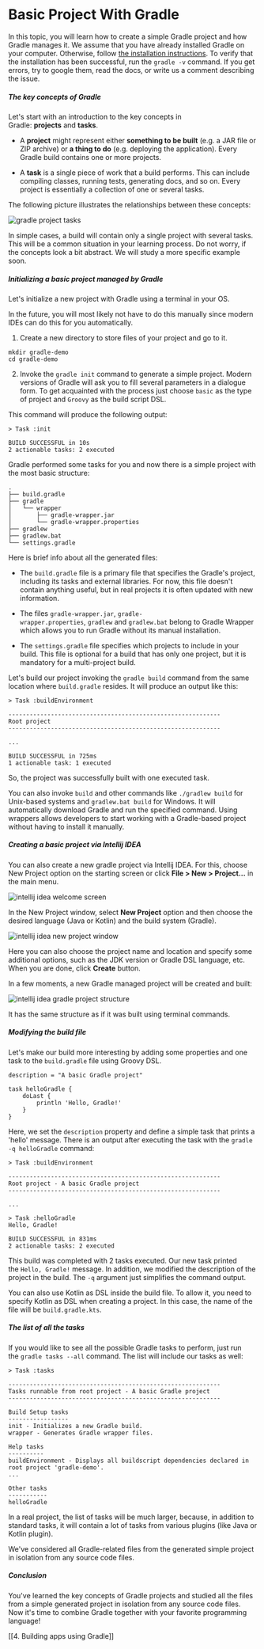 # Basic Project With Gradle
In this topic, you will learn how to create a simple Gradle project and how Gradle manages it. We assume that you have already installed Gradle on your computer. Otherwise, follow [the installation instructions](https://gradle.org/install/). To verify that the installation has been successful, run the `gradle -v` command. If you get errors, try to google them, read the docs, or write us a comment describing the issue.

##### The key concepts of Gradle

Let's start with an introduction to the key concepts in Gradle: **projects** and **tasks**.

- A **project** might represent either **something to be built** (e.g. a JAR file or ZIP archive) or **a thing to do** (e.g. deploying the application). Every Gradle build contains one or more projects.
    
- A **task** is a single piece of work that a build performs. This can include compiling classes, running tests, generating docs, and so on. Every project is essentially a collection of one or several tasks.
    

The following picture illustrates the relationships between these concepts:

![gradle project tasks](https://ucarecdn.com/2ad089d5-37be-4d25-af1e-b26138a4af76/)

In simple cases, a build will contain only a single project with several tasks. This will be a common situation in your learning process. Do not worry, if the concepts look a bit abstract. We will study a more specific example soon.

##### Initializing a basic project managed by Gradle

Let's initialize a new project with Gradle using a terminal in your OS.

In the future, you will most likely not have to do this manually since modern IDEs can do this for you automatically.

1. Create a new directory to store files of your project and go to it.

```
mkdir gradle-demo
cd gradle-demo
```

2. Invoke the `gradle init` command to generate a simple project. Modern versions of Gradle will ask you to fill several parameters in a dialogue form. To get acquainted with the process just choose `basic` as the type of project and `Groovy` as the build script DSL.

This command will produce the following output:

```no-highlight
> Task :init

BUILD SUCCESSFUL in 10s
2 actionable tasks: 2 executed
```

Gradle performed some tasks for you and now there is a simple project with the most basic structure:

```no-highlight
.
├── build.gradle
├── gradle
│   └── wrapper
│       ├── gradle-wrapper.jar
│       └── gradle-wrapper.properties
├── gradlew
├── gradlew.bat
└── settings.gradle
```

Here is brief info about all the generated files:

- The `build.gradle` file is a primary file that specifies the Gradle's project, including its tasks and external libraries. For now, this file doesn't contain anything useful, but in real projects it is often updated with new information.
    
- The files `gradle-wrapper.jar`, `gradle-wrapper.properties`, `gradlew` and `gradlew.bat` belong to Gradle Wrapper which allows you to run Gradle without its manual installation.
    
- The `settings.gradle` file specifies which projects to include in your build. This file is optional for a build that has only one project, but it is mandatory for a multi-project build.
    

Let's build our project invoking the `gradle build` command from the same location where `build.gradle` resides. It will produce an output like this:

```no-highlight
> Task :buildEnvironment

------------------------------------------------------------
Root project
------------------------------------------------------------

...

BUILD SUCCESSFUL in 725ms
1 actionable task: 1 executed
```

So, the project was successfully built with one executed task.

You can also invoke `build` and other commands like `./gradlew build` for Unix-based systems and `gradlew.bat build` for Windows. It will automatically download Gradle and run the specified command. Using wrappers allows developers to start working with a Gradle-based project without having to install it manually.

##### Creating a basic project via Intellij IDEA

You can also create a new gradle project via Intellij IDEA. For this, choose New Project option on the starting screen or click **File > New > Project...** in the main menu.

![intellij idea welcome screen](https://ucarecdn.com/84f88453-1583-4a9f-9724-716ad3ba5f55/)

In the New Project window, select **New Project** option and then choose the desired language (Java or Kotlin) and the build system (Gradle).

![intellij idea new project window](https://ucarecdn.com/be3e28c1-bca9-4ee6-b671-dec5f8707f4b/)

Here you can also choose the project name and location and specify some additional options, such as the JDK version or Gradle DSL language, etc. When you are done, click **Create** button.

In a few moments, a new Gradle managed project will be created and built:

![intellij idea gradle project structure](https://ucarecdn.com/03ccd134-c726-4995-8029-b95f620e5eff/)

It has the same structure as if it was built using terminal commands.

##### Modifying the build file

Let's make our build more interesting by adding some properties and one task to the `build.gradle` file using Groovy DSL.

```
description = "A basic Gradle project"

task helloGradle {
    doLast {
        println 'Hello, Gradle!'
    }
}
```

Here, we set the `description` property and define a simple task that prints a 'hello' message. There is an output after executing the task with the `gradle -q helloGradle` command:

```no-highlight
> Task :buildEnvironment

------------------------------------------------------------
Root project - A basic Gradle project
------------------------------------------------------------

...

> Task :helloGradle
Hello, Gradle!

BUILD SUCCESSFUL in 831ms
2 actionable tasks: 2 executed
```

This build was completed with 2 tasks executed. Our new task printed the `Hello, Gradle!` message. In addition, we modified the description of the project in the build. The `-q` argument just simplifies the command output.

You can also use Kotlin as DSL inside the build file. To allow it, you need to specify Kotlin as DSL when creating a project. In this case, the name of the file will be `build.gradle.kts`.

##### The list of all the tasks

If you would like to see all the possible Gradle tasks to perform, just run the `gradle tasks --all` command. The list will include our tasks as well:

```no-highlight
> Task :tasks

------------------------------------------------------------
Tasks runnable from root project - A basic Gradle project
------------------------------------------------------------

Build Setup tasks
-----------------
init - Initializes a new Gradle build.
wrapper - Generates Gradle wrapper files.

Help tasks
----------
buildEnvironment - Displays all buildscript dependencies declared in root project 'gradle-demo'.
...

Other tasks
-----------
helloGradle
```

In a real project, the list of tasks will be much larger, because, in addition to standard tasks, it will contain a lot of tasks from various plugins (like Java or Kotlin plugin).

We've considered all Gradle-related files from the generated simple project in isolation from any source code files.

##### Conclusion

You've learned the key concepts of Gradle projects and studied all the files from a simple generated project in isolation from any source code files. Now it's time to combine Gradle together with your favorite programming language!

[[4. Building apps using Gradle]]
